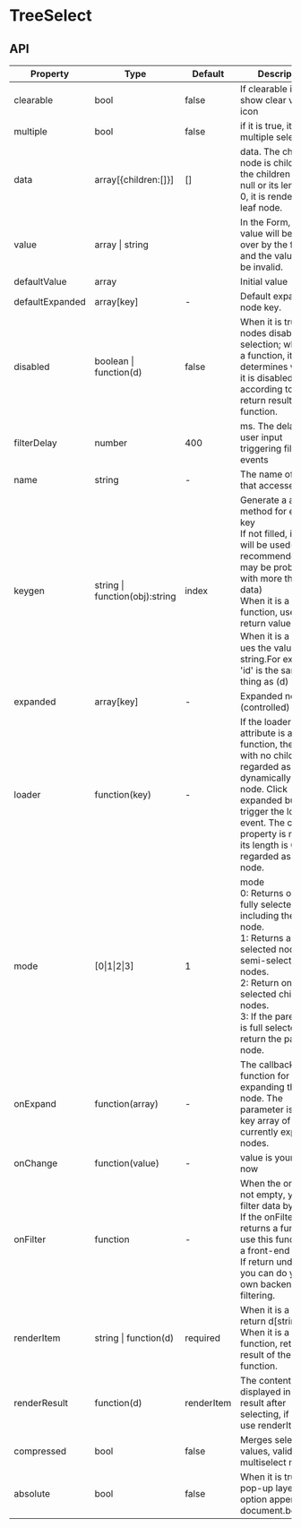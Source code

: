 # TreeSelect

<example />

## API

| Property | Type | Default | Description |
| --- | --- | --- | --- |
| clearable | bool | false | If clearable is true, show clear value icon |
| multiple | bool | false | if it is true, it will be multiple selection |
| data | array[{children:[]}] | [] | data. The child node is children. If the children value is null or its length is 0, it is render as a leaf node. |
| value | array \| string | | In the Form, the value will be taken over by the form and the value will be invalid. |
| defaultValue | array | | Initial value |
| defaultExpanded | array\[key] | - | Default expanded node key. |
| disabled | boolean \| function(d) | false | When it is true, all nodes disable the selection; when it is a function, it determines whether it is disabled according to the return result of the function. |
| filterDelay | number | 400 | ms. The delay of user input triggering filter events |
| name | string | - | The name of a Form that accesses data |
| keygen | string \| function(obj):string | index | Generate a auxiliary method for each key<br />If not filled, index will be used(not recommended,there may be problems with more than 10 data)<br />When it is a function, use its return value.<br />When it is a string，ues the value of the string.For example, 'id' is the same thing as (d) => d.id. |
| expanded | array\[key] | - | Expanded node key (controlled) |
| loader | function(key) | - | If the loader attribute is a function, the node with no children is regarded as dynamically loaded node. Click expanded button to trigger the loader event. The children property is null or its length is 0 will be regarded as a leaf node. |
| mode | \[0\|1\|2\|3\] | 1 | mode <br />0: Returns only the fully selected node including the parent node. <br />1: Returns all selected nodes and semi-selected nodes. <br />2: Return only the selected child nodes. <br />3: If the parent node is full selected, only return the parent node. |
| onExpand | function(array) | - | The callback function for expanding the node. The parameter is the key array of the currently expanded nodes. |
| onChange | function(value) | - | value is your picker now |
| onFilter | function | - | When the onFilter is not empty, you can filter data by input.<br />If the onFilter returns a function, use this function as a front-end filter.<br />If return undefined, you can do your own backend filtering. |
| renderItem | string \| function(d) | required | When it is a string, return d\[string]<br />When it is a function, return the result of the function. |
| renderResult | function(d) | renderItem | The content displayed in the result after selecting, if not set, use renderItem |
| compressed | bool | false | Merges selected values, valid only in multiselect mode |
| absolute | bool | false | When it is true, the pop-up layer of option append into document.body. |
